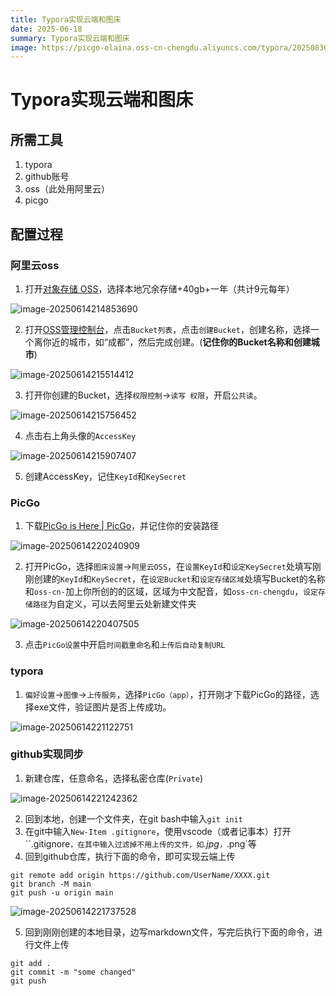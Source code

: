 ```yaml
---
title: Typora实现云端和图床
date: 2025-06-18
summary: Typora实现云端和图床
image: https://picgo-elaina.oss-cn-chengdu.aliyuncs.com/typora/202508301759298.jpg
---
```


# Typora实现云端和图床

## 所需工具

1. typora
2. github账号
3. oss（此处用阿里云）
4. picgo

## 配置过程

### 阿里云oss

1. 打开[对象存储 OSS](https://common-buy.aliyun.com/?spm=5176.7933691.J_5253785160.2.2e392c479oeCKX&commodityCode=ossbag&request=%7B%22ord_time%22:%221:Year%22,%22order_num%22:1,%22ossbag_type%22:%22storage_std_zrs%22,%22region%22:%22china-common%22,%22pack%22:%22FPT_ossbag_absolute_1572089992%22,%22std_zrs_storage_bag_spec%22:%22500%22,%22showtime%22:%22now%22%7D&regionId=china-common)，选择本地冗余存储+40gb+一年（共计9元每年）

![image-20250614214853690](https://picgo-elaina.oss-cn-chengdu.aliyuncs.com/typora/202506142220255.png)

2. 打开[OSS管理控制台](https://oss.console.aliyun.com/overview)，点击`Bucket列表`，点击`创建Bucket`，创建名称，选择一个离你近的城市，如“成都”，然后完成创建。(**记住你的Bucket名称和创建城市**)

![image-20250614215514412](https://picgo-elaina.oss-cn-chengdu.aliyuncs.com/typora/202506142220994.png)

3. 打开你创建的Bucket，选择`权限控制`->`读写 权限`，开启`公共读`。

![image-20250614215756452](https://picgo-elaina.oss-cn-chengdu.aliyuncs.com/typora/202506142220731.png)

4. 点击右上角头像的`AccessKey`

![image-20250614215907407](https://picgo-elaina.oss-cn-chengdu.aliyuncs.com/typora/202506142220338.png)

5. 创建AccessKey，记住`KeyId`和`KeySecret`

### PicGo

1. 下载[PicGo is Here | PicGo](https://picgo.github.io/PicGo-Doc/zh/guide/#下载安装)，并记住你的安装路径

![image-20250614220240909](https://picgo-elaina.oss-cn-chengdu.aliyuncs.com/typora/202506142220733.png)

2. 打开PicGo，选择`图床设置`->`阿里云OSS`，在`设置KeyId`和`设定KeySecret`处填写刚刚创建的`KeyId`和`KeySecret`，在`设定Bucket`和`设定存储区域`处填写Bucket的名称和`oss-cn-`加上你所创的的区域，区域为中文配音，如`oss-cn-chengdu`，`设定存储路径`为自定义，可以去阿里云处新建文件夹

![image-20250614220407505](https://picgo-elaina.oss-cn-chengdu.aliyuncs.com/typora/202506142220101.png)

3. 点击`PicGo设置`中开启`时间戳重命名`和`上传后自动复制URL`

### typora

1. `偏好设置`->`图像`->`上传服务`，选择`PicGo（app）`，打开刚才下载PicGo的路径，选择exe文件，验证图片是否上传成功。

![image-20250614221122751](https://picgo-elaina.oss-cn-chengdu.aliyuncs.com/typora/202506142220892.png)

### github实现同步

1. 新建仓库，任意命名，选择私密仓库(`Private`)

![image-20250614221242362](https://picgo-elaina.oss-cn-chengdu.aliyuncs.com/typora/202506142220173.png)

2. 回到本地，创建一个文件夹，在git bash中输入`git init`
3. 在git中输入`New-Item .gitignore`，使用vscode（或者记事本）打开``.gitignore`，在其中输入过滤掉不用上传的文件，如`*.jpg`，`*.png`等
4. 回到github仓库，执行下面的命令，即可实现云端上传

```git
git remote add origin https://github.com/UserName/XXXX.git
git branch -M main
git push -u origin main
```

![image-20250614221737528](https://picgo-elaina.oss-cn-chengdu.aliyuncs.com/typora/202506142220827.png)

5. 回到刚刚创建的本地目录，边写markdown文件，写完后执行下面的命令，进行文件上传

```git
git add .
git commit -m "some changed"
git push
```


